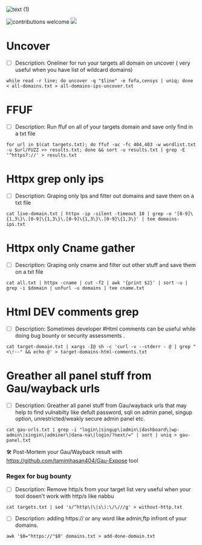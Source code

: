![text (1)](https://user-images.githubusercontent.com/78614799/207514371-2c964af2-4306-4e80-9c36-6d0b9b7c733d.gif)

![contributions welcome](https://img.shields.io/badge/contributions-welcome-brightgreen.svg?style=flat) <a href="https://twitter.com/tamimhasan404">
    <img src="https://img.shields.io/badge/author-@tamimhasan404-orange.svg?style=square&logo=twitter">
  </a>
  
# Uncover
- [ ] Description: Oneliner for run your targets all domain on uncover ( very useful when you have list of wildcard domains)
```  
while read -r line; do uncover -q "$line" -e fofa,censys | uniq; done < all-domains.txt > all-domains-ips-uncover.txt
```

# FFUF
- [ ] Description: Run ffuf on all of your targets domain and save only find in a txt file
```
for url in $(cat targets.txt); do ffuf -ac -fc 404,403 -w wordlist.txt -u $url/FUZZ >> results.txt; done && sort -u results.txt | grep -E '^https?://' > results.txt
```
# Httpx grep only ips
- [ ] Description: Graping only Ips and filter out domains and save them on a txt file
```
cat live-domain.txt | httpx -ip -silent -timeout 10 | grep -o '[0-9]\{1,3\}\.[0-9]\{1,3\}\.[0-9]\{1,3\}\.[0-9]\{1,3\}' | tee domains-ips.txt
```

# Httpx only Cname gather
- [ ] Description: Graping only cname and filter out other stuff and save them on a txt file

```
cat all.txt | httpx -cname | cut -f2 | awk '{print $2}' | sort -u | grep -i $domain | unfurl -u domains | tee cname.txt
```

# Html DEV comments grep
- [ ] Description: Sometimes developer #Html comments can be useful while doing bug bounty or security assessments .

```
cat target-domain.txt | xargs -I@ sh -c 'curl -v --stderr - @ | grep "<\!--" && echo @' > target-domains-html-comments.txt
```
# Greather all panel stuff from Gau/wayback urls
- [ ] Description: Greather all panel stuff from Gau/wayback urls that may help to find vulnabilty like defult password, sqli on admin panel, singup option, unrestricted/weakly secure admin panel etc.

```
cat gau-urls.txt | grep -i "login\|singup\|admin\|dashboard\|wp-admin\|singin\|adminer\|dana-na\|login/?next/=" | sort | uniq > gau-panel.txt
```
🛠 Post-Mortem your Gau/Wayback result with https://github.com/tamimhasan404/Gau-Expose tool

### Regex for bug bounty
- [ ] Description: Remove http/s from your target list very useful when your tool dosen't work with http/s like nabbu

```
cat targets.txt | sed 's/^http\(\|s\):\/\///g' > without-http.txt
```
- [ ] Description: adding https:// or any word like admin,ftp infront of your domains.
```
awk '$0="https://"$0' domains.txt > add-done-domain.txt
```
